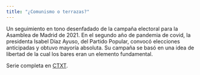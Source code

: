 ```yaml
---
title: "¿Comunismo o terrazas?"
---
```

Un seguimiento en tono desenfadado de la campaña electoral para la Asamblea de Madrid de 2021. En el segundo año de pandemia de covid, la presidenta Isabel Díaz Ayuso, del Partido Popular, convocó elecciones anticipadas y obtuvo mayoría absoluta. Su campaña se basó en una idea de libertad de la cual los bares eran un elemento fundamental.

Serie completa en [CTXT](https://ctxt.es/es/20210501/Firmas/35681/campana-electoral-diario-amenazas-elecciones-madrid-Ayuso-bea-fanjul.htm).

